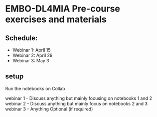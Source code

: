 # EMBO-DL4MIA Pre-course exercises and materials

## Schedule:

- Webinar 1: April 15   
- Webinar 2: April 29 
- Webinar 3: May 3

## setup
Run the notebooks on Collab

webinar 1 - Discuss anything but mainly focusing on notebooks 1 and 2
webinar 2 - Discuss anything but mainly focus on notebooks 2 and 3
webinar 3 - Anything Optional (if required)


